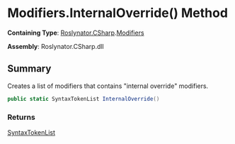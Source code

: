 # Modifiers\.InternalOverride\(\) Method

**Containing Type**: [Roslynator.CSharp](../../README.md)\.[Modifiers](../README.md)

**Assembly**: Roslynator\.CSharp\.dll

## Summary

Creates a list of modifiers that contains "internal override" modifiers\.

```csharp
public static SyntaxTokenList InternalOverride()
```

### Returns

[SyntaxTokenList](https://docs.microsoft.com/en-us/dotnet/api/microsoft.codeanalysis.syntaxtokenlist)

